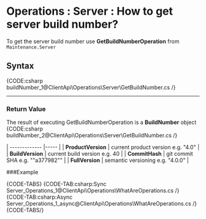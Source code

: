 ﻿# Operations : Server : How to get server build number?

To get the server build number use **GetBuildNumberOperation** from `Maintenance.Server`

## Syntax

{CODE:csharp buildNumber_1@ClientApi\Operations\Server\GetBuildNumber.cs /}

<hr />

### Return Value
The result of executing GetBuildNumberOperation is a **BuildNumber** object 
{CODE:csharp buildNumber_2@ClientApi\Operations\Server\GetBuildNumber.cs /}

| ------------- |----- |
| **ProductVersion** | current product version e.g. "4.0" |
| **BuildVersion** | current build version e.g. 40 |
| **CommitHash** | git commit SHA e.g. ""a377982"" |
| **FullVersion** | semantic versioning e.g. "4.0.0" |

###Example

{CODE-TABS}
{CODE-TAB:csharp:Sync Server_Operations_1@ClientApi\Operations\WhatAreOperations.cs /}
{CODE-TAB:csharp:Async Server_Operations_1_async@ClientApi\Operations\WhatAreOperations.cs /}
{CODE-TABS/}
